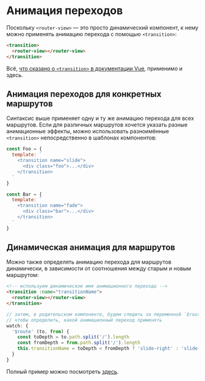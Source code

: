 # Анимация переходов

Поскольку `<router-view>` — это просто динамический компонент, к нему можно применять анимацию перехода с помощью `<transition>`:

```html
<transition>
  <router-view></router-view>
</transition>
```

Всё, [что сказано о `<transition>` в документации Vue](https://ru.vuejs.org/v2/guide/transitions.html), применимо и здесь.

## Анимация переходов для конкретных маршрутов

Синтаксис выше применяет одну и ту же анимацию перехода для всех маршрутов. Если для различных маршрутов хочется указать разные анимационные эффекты, можно использовать разноимённые `<transition>` непосредственно в шаблонах компонентов:

```js
const Foo = {
  template: `
    <transition name="slide">
      <div class="foo">...</div>
    </transition>
  `
}

const Bar = {
  template: `
    <transition name="fade">
      <div class="bar">...</div>
    </transition>
  `
}
```

## Динамическая анимация для маршрутов

Можно также определять анимацию перехода для маршрутов динамически, в зависимости от соотношения между старым и новым маршрутом:

```html
<!-- используем динамическое имя анимационного перехода -->
<transition :name="transitionName">
  <router-view></router-view>
</transition>
```

```js
// затем, в родительском компоненте, будем следить за переменной `$route`,
// чтобы определить, какой анимационный переход применять
watch: {
  '$route' (to, from) {
    const toDepth = to.path.split('/').length
    const fromDepth = from.path.split('/').length
    this.transitionName = toDepth < fromDepth ? 'slide-right' : 'slide-left'
  }
}
```

Полный пример можно посмотреть [здесь](https://github.com/vuejs/vue-router/blob/dev/examples/transitions/app.js).
